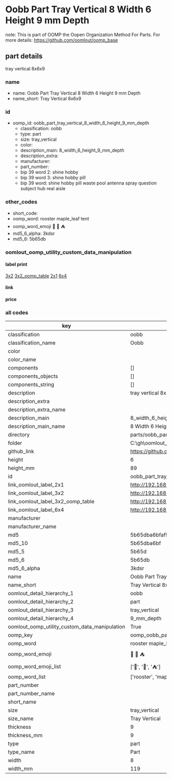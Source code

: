 # Oobb Part Tray Vertical 8 Width 6 Height 9 mm Depth  

note: This is part of OOMP the Oopen Organization Method For Parts. For more details: https://github.com/oomlout/oomp_base

##  part details
  



tray vertical 8x6x9



### name
* name: Oobb Part Tray Vertical 8 Width 6 Height 9 mm Depth
* name_short: Tray Vertical 8x6x9 
### id
* oomp_id: oobb_part_tray_vertical_8_width_6_height_9_mm_depth
  * classification: oobb
  * type: part
  * size: tray_vertical
  * color: 
  * description_main: 8_width_6_height_9_mm_depth
  * description_extra: 
  * manufacturer: 
  * part_number: 
  * bip 39 word 2: shine hobby
  * bip 39 word 3: shine hobby pill
  * bip 39 word: shine hobby pill waste pool antenna spray question subject hub real aisle

### other_codes
* short_code: 
* oomp_word: rooster maple_leaf tent
* oomp_word_emoji :rooster: :maple_leaf: :tent:
* md5_6_alpha: 3kdsr
* md5_6: 5b65db






### oomlout_oomp_utility_custom_data_manipulation
#### label print
[3x2](http://192.168.1.245:1112/?label=oomp%203kdsr)
[3x2_oomp_table](http://192.168.1.108:1112/?label=oomp%203kdsr)
[2x1](http://192.168.1.242:1112/?label=oomp%203kdsr)
[6x4](http://192.168.1.55:1112/?label=oomp%203kdsr)    

#### link

                              

#### price







### all codes 
| key | value |  
| --- | --- |  
| classification | oobb |  
| classification_name | Oobb |  
| color |  |  
| color_name |  |  
| components | [] |  
| components_objects | [] |  
| components_string | [] |  
| description | tray vertical 8x6x9 |  
| description_extra |  |  
| description_extra_name |  |  
| description_main | 8_width_6_height_9_mm_depth |  
| description_main_name | 8 Width 6 Height 9 mm Depth |  
| directory | parts/oobb_part_tray_vertical_8_width_6_height_9_mm_depth |  
| folder | C:\gh\oomlout_oobb_version_4_generated_parts\parts\oobb_part_tray_vertical_8_width_6_height_9_mm_depth |  
| github_link | https://github.com/oomlout/oomlout_oomp_part_src/tree/main/parts/oobb_part_tray_vertical_8_width_6_height_9_mm_depth |  
| height | 6 |  
| height_mm | 89 |  
| id | oobb_part_tray_vertical_8_width_6_height_9_mm_depth |  
| link_oomlout_label_2x1 | http://192.168.1.242:1112/?label=oomp%203kdsr |  
| link_oomlout_label_3x2 | http://192.168.1.245:1112/?label=oomp%203kdsr |  
| link_oomlout_label_3x2_oomp_table | http://192.168.1.108:1112/?label=oomp%203kdsr |  
| link_oomlout_label_6x4 | http://192.168.1.55:1112/?label=oomp%203kdsr |  
| manufacturer |  |  
| manufacturer_name |  |  
| md5 | 5b65dba6bfaf9a5c27540f7b499b162f |  
| md5_10 | 5b65dba6bf |  
| md5_5 | 5b65d |  
| md5_6 | 5b65db |  
| md5_6_alpha | 3kdsr |  
| name | Oobb Part Tray Vertical 8 Width 6 Height 9 mm Depth |  
| name_short | Tray Vertical 8x6x9  |  
| oomlout_detail_hierarchy_1 | oobb |  
| oomlout_detail_hierarchy_2 | part |  
| oomlout_detail_hierarchy_3 | tray_vertical |  
| oomlout_detail_hierarchy_4 | 9_mm_depth |  
| oomlout_oomp_utility_custom_data_manipulation | True |  
| oomp_key | oomp_oobb_part_tray_vertical_8_width_6_height_9_mm_depth |  
| oomp_word | rooster maple_leaf tent |  
| oomp_word_emoji | :rooster: :maple_leaf: :tent: |  
| oomp_word_emoji_list | [':rooster:', ':maple_leaf:', ':tent:'] |  
| oomp_word_list | ['rooster', 'maple_leaf', 'tent'] |  
| part_number |  |  
| part_number_name |  |  
| short_name |  |  
| size | tray_vertical |  
| size_name | Tray Vertical |  
| thickness | 9 |  
| thickness_mm | 9 |  
| type | part |  
| type_name | Part |  
| width | 8 |  
| width_mm | 119 |  
